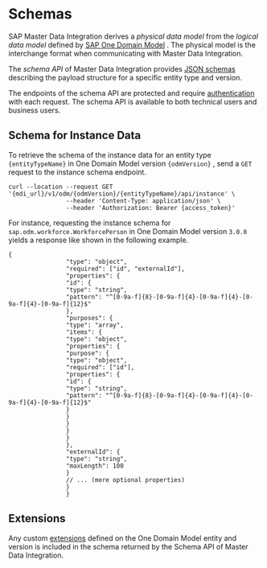 <!-- loio6266feda9fb34ff9afdde787910e4d52 -->

# Schemas

SAP Master Data Integration derives a *physical data model* from the *logical data model* defined by [SAP One Domain Model](https://github.wdf.sap.corp/pages/DMA/ODM/) . The physical model is the interchange format when communicating with Master Data Integration.

The *schema API* of Master Data Integration provides [JSON schemas](https://json-schema.org/) describing the payload structure for a specific entity type and version.

The endpoints of the schema API are protected and require [authentication](../initial-setup-and-administration/authentication-of-business-users-ef53987.md) with each request. The schema API is available to both technical users and business users.



<a name="loio6266feda9fb34ff9afdde787910e4d52__schema-for-instance-data"/>

## Schema for Instance Data

To retrieve the schema of the instance data for an entity type `{entityTypeName}` in One Domain Model version `{odmVersion}` , send a `GET` request to the instance schema endpoint.

```
curl --location --request GET '{mdi_url}/v1/odm/{odmVersion}/{entityTypeName}/api/instance' \
				--header 'Content-Type: application/json' \
				--header 'Authorization: Bearer {access_token}'
```

For instance, requesting the instance schema for `sap.odm.workforce.WorkforcePerson` in One Domain Model version `3.0.0` yields a response like shown in the following example.

```
{
				"type": "object",
				"required": ["id", "externalId"],
				"properties": {
				"id": {
				"type": "string",
				"pattern": "^[0-9a-f]{8}-[0-9a-f]{4}-[0-9a-f]{4}-[0-9a-f]{4}-[0-9a-f]{12}$"
				},
				"purposes": {
				"type": "array",
				"items": {
				"type": "object",
				"properties": {
				"purpose": {
				"type": "object",
				"required": ["id"],
				"properties": {
				"id": {
				"type": "string",
				"pattern": "^[0-9a-f]{8}-[0-9a-f]{4}-[0-9a-f]{4}-[0-9a-f]{4}-[0-9a-f]{12}$"
				}
				}
				}
				}
				}
				},
				"externalId": {
				"type": "string",
				"maxLength": 100
				}
				// ... (more optional properties)
				}
				}
```



<a name="loio6266feda9fb34ff9afdde787910e4d52__extensions"/>

## Extensions

Any custom [extensions](../initial-setup-and-administration/extensibility-7612e09.md) defined on the One Domain Model entity and version is included in the schema returned by the Schema API of Master Data Integration.

